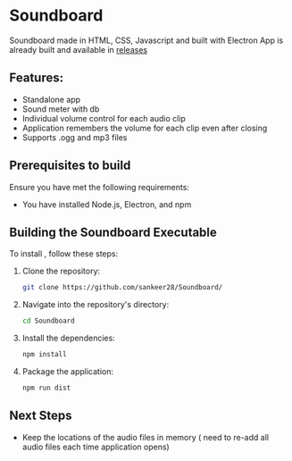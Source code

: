 # Soundboard
Soundboard made in HTML, CSS, Javascript and built with Electron
App is already built and available in [releases](https://github.com/sankeer28/Soundboard/releases/tag/Soundboard)
## Features:
- Standalone app
- Sound meter with db
- Individual volume control for each audio clip
- Application remembers the volume for each clip even after closing
- Supports .ogg and mp3 files
  
## Prerequisites to build

Ensure you have met the following requirements:

* You have installed Node.js, Electron, and npm

## Building the Soundboard Executable

To install <Your-Project-Name>, follow these steps:

1. Clone the repository:
    ```bash
    git clone https://github.com/sankeer28/Soundboard/
    ```
2. Navigate into the repository's directory:
    ```bash
    cd Soundboard
    ```
3. Install the dependencies:
    ```bash
    npm install
    ```
4. Package the application:
    ```bash
    npm run dist
    ```
## Next Steps
- Keep the locations of the audio files in memory ( need to re-add all audio files each time application opens)
